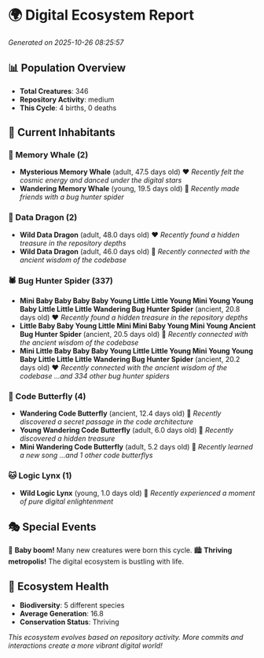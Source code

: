 # 🌍 Digital Ecosystem Report
*Generated on 2025-10-26 08:25:57*

## 📊 Population Overview
- **Total Creatures**: 346
- **Repository Activity**: medium
- **This Cycle**: 4 births, 0 deaths

## 👥 Current Inhabitants

### 🐋 Memory Whale (2)
- **Mysterious Memory Whale** (adult, 47.5 days old) ❤️
  *Recently felt the cosmic energy and danced under the digital stars*
- **Wandering Memory Whale** (young, 19.5 days old) 💚
  *Recently made friends with a bug hunter spider*

### 🐉 Data Dragon (2)
- **Wild Data Dragon** (adult, 48.0 days old) ❤️
  *Recently found a hidden treasure in the repository depths*
- **Wild Data Dragon** (adult, 46.0 days old) 💛
  *Recently connected with the ancient wisdom of the codebase*

### 🕷️ Bug Hunter Spider (337)
- **Mini Baby Baby Baby Baby Young Little Little Young Mini Young Young Baby Little Little Little Wandering Bug Hunter Spider** (ancient, 20.8 days old) ❤️
  *Recently found a hidden treasure in the repository depths*
- **Little Baby Baby Young Little Mini Mini Baby Young Mini Young Ancient Bug Hunter Spider** (ancient, 20.5 days old) 💛
  *Recently connected with the ancient wisdom of the codebase*
- **Mini Little Baby Baby Baby Young Little Little Young Mini Young Young Baby Little Little Little Wandering Bug Hunter Spider** (ancient, 20.2 days old) ❤️
  *Recently connected with the ancient wisdom of the codebase*
  *...and 334 other bug hunter spiders*

### 🦋 Code Butterfly (4)
- **Wandering Code Butterfly** (ancient, 12.4 days old) 💛
  *Recently discovered a secret passage in the code architecture*
- **Young Wandering Code Butterfly** (adult, 6.0 days old) 💚
  *Recently discovered a hidden treasure*
- **Mini Wandering Code Butterfly** (adult, 5.2 days old) 💚
  *Recently learned a new song*
  *...and 1 other code butterflys*

### 🐱 Logic Lynx (1)
- **Wild Logic Lynx** (young, 1.0 days old) 💚
  *Recently experienced a moment of pure digital enlightenment*

## 🎭 Special Events

🎉 **Baby boom!** Many new creatures were born this cycle.
🏙️ **Thriving metropolis!** The digital ecosystem is bustling with life.

## 🔬 Ecosystem Health
- **Biodiversity**: 5 different species
- **Average Generation**: 16.8
- **Conservation Status**: Thriving

*This ecosystem evolves based on repository activity. More commits and interactions create a more vibrant digital world!*